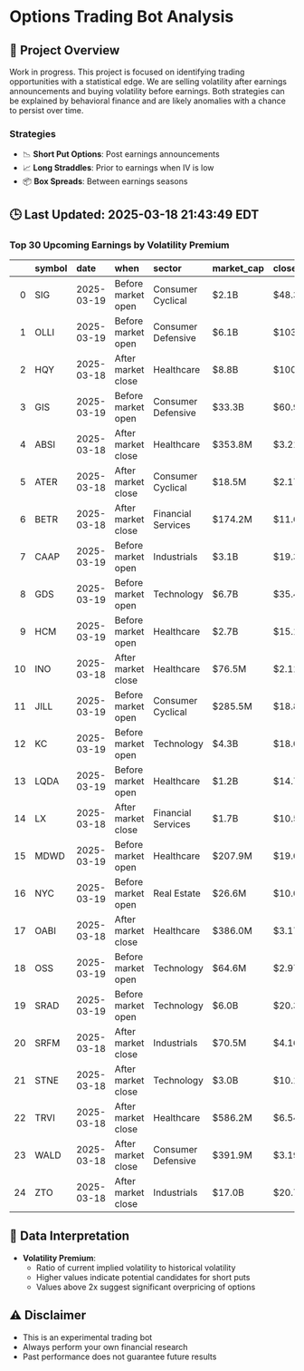 # Options Trading Bot Analysis

## 🚀 Project Overview
Work in progress. This project is focused on identifying trading opportunities with a statistical edge.
We are selling volatility after earnings announcements and buying volatility before earnings.
Both strategies can be explained by behavioral finance and are likely anomalies with a chance to persist over time.

### Strategies
- 📉 **Short Put Options**: Post earnings announcements
- 📈 **Long Straddles**: Prior to earnings when IV is low
- 📦 **Box Spreads**: Between earnings seasons

## 🕒 Last Updated: 2025-03-18 21:43:49 EDT

### Top 30 Upcoming Earnings by Volatility Premium

|    | symbol   | date       | when               | sector             | market_cap   | close   | hv_current   | iv_current   | vol_premium   |
|---:|:---------|:-----------|:-------------------|:-------------------|:-------------|:--------|:-------------|:-------------|:--------------|
|  0 | SIG      | 2025-03-19 | Before market open | Consumer Cyclical  | $2.1B        | $48.35  | 48.61%       | 75.91%       | 1.56x         |
|  1 | OLLI     | 2025-03-19 | Before market open | Consumer Defensive | $6.1B        | $103.32 | 38.75%       | 56.71%       | 1.46x         |
|  2 | HQY      | 2025-03-18 | After market close | Healthcare         | $8.8B        | $100.72 | 33.74%       | 46.72%       | 1.38x         |
|  3 | GIS      | 2025-03-19 | Before market open | Consumer Defensive | $33.3B       | $60.94  | 32.60%       | 30.96%       | 0.95x         |
|  4 | ABSI     | 2025-03-18 | After market close | Healthcare         | $353.8M      | $3.21   | nan%         | nan%         | nanx          |
|  5 | ATER     | 2025-03-18 | After market close | Consumer Cyclical  | $18.5M       | $2.17   | nan%         | nan%         | nanx          |
|  6 | BETR     | 2025-03-18 | After market close | Financial Services | $174.2M      | $11.63  | nan%         | nan%         | nanx          |
|  7 | CAAP     | 2025-03-19 | Before market open | Industrials        | $3.1B        | $19.35  | nan%         | nan%         | nanx          |
|  8 | GDS      | 2025-03-19 | Before market open | Technology         | $6.7B        | $35.45  | nan%         | nan%         | nanx          |
|  9 | HCM      | 2025-03-19 | Before market open | Healthcare         | $2.7B        | $15.14  | nan%         | nan%         | nanx          |
| 10 | INO      | 2025-03-18 | After market close | Healthcare         | $76.5M       | $2.11   | nan%         | nan%         | nanx          |
| 11 | JILL     | 2025-03-19 | Before market open | Consumer Cyclical  | $285.5M      | $18.87  | nan%         | nan%         | nanx          |
| 12 | KC       | 2025-03-19 | Before market open | Technology         | $4.3B        | $18.03  | nan%         | nan%         | nanx          |
| 13 | LQDA     | 2025-03-19 | Before market open | Healthcare         | $1.2B        | $14.79  | nan%         | nan%         | nanx          |
| 14 | LX       | 2025-03-18 | After market close | Financial Services | $1.7B        | $10.53  | nan%         | nan%         | nanx          |
| 15 | MDWD     | 2025-03-19 | Before market open | Healthcare         | $207.9M      | $19.09  | nan%         | nan%         | nanx          |
| 16 | NYC      | 2025-03-19 | Before market open | Real Estate        | $26.6M       | $10.00  | nan%         | nan%         | nanx          |
| 17 | OABI     | 2025-03-18 | After market close | Healthcare         | $386.0M      | $3.17   | nan%         | nan%         | nanx          |
| 18 | OSS      | 2025-03-19 | Before market open | Technology         | $64.6M       | $2.97   | nan%         | nan%         | nanx          |
| 19 | SRAD     | 2025-03-19 | Before market open | Technology         | $6.0B        | $20.36  | nan%         | nan%         | nanx          |
| 20 | SRFM     | 2025-03-18 | After market close | Industrials        | $70.5M       | $4.16   | nan%         | nan%         | nanx          |
| 21 | STNE     | 2025-03-18 | After market close | Technology         | $3.0B        | $10.19  | nan%         | nan%         | nanx          |
| 22 | TRVI     | 2025-03-18 | After market close | Healthcare         | $586.2M      | $6.54   | nan%         | nan%         | nanx          |
| 23 | WALD     | 2025-03-18 | After market close | Consumer Defensive | $391.9M      | $3.19   | nan%         | nan%         | nanx          |
| 24 | ZTO      | 2025-03-18 | After market close | Industrials        | $17.0B       | $20.73  | nan%         | nan%         | nanx          |

## 📝 Data Interpretation

- **Volatility Premium**: 
  - Ratio of current implied volatility to historical volatility
  - Higher values indicate potential candidates for short puts
  - Values above 2x suggest significant overpricing of options

## ⚠️ Disclaimer
- This is an experimental trading bot
- Always perform your own financial research
- Past performance does not guarantee future results
